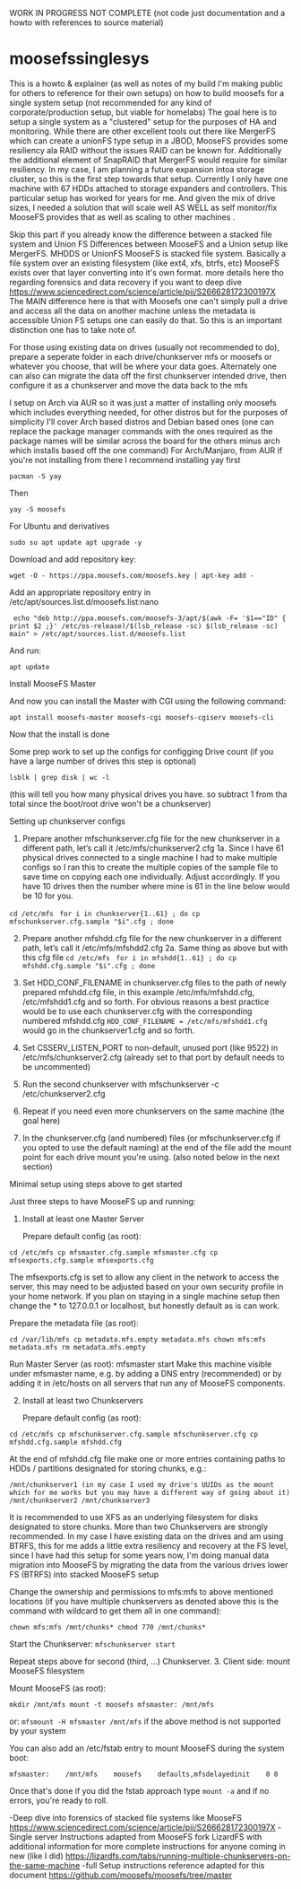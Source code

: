 WORK IN PROGRESS NOT COMPLETE (not code just documentation and a howto with references to source material)
# moosefssinglesys
This is a howto & explainer (as well as notes of my build I'm making public for others to reference for their own setups) on how to build moosefs for a single system setup 
(not recommended for any kind of corporate/production setup, but viable for homelabs) The goal here is to setup a single system as a "clustered" setup for the 
purposes of HA and monitoring. While there are other excellent tools out there like MergerFS which can create a unionFS type setup in a JBOD, MooseFS 
provides some resiliency ala RAID without the issues RAID can be known for. Additionally the additional element of SnapRAID that MergerFS would require 
for similar resiliency. In my case, I am planning a future expansion intoa storage cluster, so this is the first step towards that setup. Currently
I only have one machine with 67 HDDs attached to storage expanders and controllers. This particular setup has worked for years for me. And given the 
mix of drive sizes, I needed a solution that will scale well AS WELL as self monitor/fix MooseFS provides that as well as scaling to other machines .

Skip this part if you already know the difference between a stacked file system and Union FS
Differences between MooseFS and a Union setup like MergerFS. MHDDS or UnionFS
MooseFS is stacked file system. Basically a file system over an existing filesystem (like ext4, xfs, btrfs, etc) MooseFS exists over that layer converting
into it's own format. 
more details here tho regarding forensics and data recovery if you want to deep dive https://www.sciencedirect.com/science/article/pii/S266628172300197X
The MAIN difference here is that with Moosefs one can't simply pull a drive and access all the data on another machine unless the metadata is accessible
Union FS setups one can easily do that. So this is an important distinction one has to take note of. 

For those using existing data on drives (usually not recommended to do), prepare a seperate folder in each drive/chunkserver
mfs or moosefs or whatever you choose, that will be where your data goes. Alternately one can also can migrate the data
off the first chunkserver intended drive, then configure it as a chunkserver and move the data back to the mfs


I setup on Arch via AUR so it was just a matter of installing only moosefs which includes everything needed, 
for other distros but for the purposes of simplicity I'll cover Arch based distros and Debian based ones 
(one can replace the package manager commands with the ones required as the package names will be similar 
across the board for the others minus arch which installs based off the one command)
For Arch/Manjaro,
from AUR if you're not installing from there I recommend installing yay first

 `pacman -S yay`

Then 

 `yay -S moosefs`

For Ubuntu and derivatives

 `sudo su
 apt update
 apt upgrade -y`

Download and add repository key:

 `wget -O - https://ppa.moosefs.com/moosefs.key | apt-key add -`

Add an appropriate repository entry in /etc/apt/sources.list.d/moosefs.list:nano

` echo "deb http://ppa.moosefs.com/moosefs-3/apt/$(awk -F= '$1=="ID" { print $2 ;}' /etc/os-release)/$(lsb_release -sc) $(lsb_release -sc) main" > /etc/apt/sources.list.d/moosefs.list`

And run:

 `apt update`

Install MooseFS Master

And now you can install the Master with CGI using the following command:

 `apt install moosefs-master moosefs-cgi moosefs-cgiserv moosefs-cli`

Now that the install is done

Some prep work to set up the configs for configging
Drive count (if you have a large number of drives this step is optional)

 `lsblk | grep disk | wc -l`

(this will tell you how many physical drives you have. so subtract 1 from tha total since the boot/root drive won't be a chunkserver)

Setting up chunkserver configs

1. Prepare another mfschunkserver.cfg file for the new chunkserver in a different path, let’s call it /etc/mfs/chunkserver2.cfg
 1a. Since I have 61 physical drives connected to a single machine I had to make multiple configs so I ran this to create the multiple copies of the sample file to save time on copying each one individually.
Adjust accordingly. If you have 10 drives then the number where mine is 61 in the line below would be 10 for you. 

`cd /etc/mfs`
` for i in chunkserver{1..61} ; do cp mfschunkserver.cfg.sample "$i".cfg ; done`

2. Prepare another mfshdd.cfg file for the new chunkserver in a different path, let’s call it /etc/mfs/mfshdd2.cfg
 2a. Same thing as above but with this cfg file
`cd /etc/mfs`
` for i in mfshdd{1..61} ; do cp mfshdd.cfg.sample "$i".cfg ; done`

3. Set HDD_CONF_FILENAME in chunkserver.cfg files to the path of newly prepared mfshdd.cfg file, in this example /etc/mfs/mfshdd.cfg, /etc/mfshdd1.cfg and so forth. For obvious
   reasons a best practice would be to use each chunkserver.cfg with the corresponding numbered mfshdd.cfg
   `HDD_CONF_FILENAME = /etc/mfs/mfshdd1.cfg` would go in the chunkserver1.cfg and so forth.  
5. Set CSSERV_LISTEN_PORT to non-default, unused port (like 9522) in /etc/mfs/chunkserver2.cfg (already set to that port by default needs to be uncommented) 
6. Run the second chunkserver with mfschunkserver -c /etc/chunkserver2.cfg
7. Repeat if you need even more chunkservers on the same machine (the goal here)
8. In the chunkserver.cfg (and numbered) files (or mfschunkserver.cfg if you opted to use the default naming) at the end of the file add the mount point
for each drive mount you're using. (also noted below in the next section)

Minimal setup using steps above to get started 

Just three steps to have MooseFS up and running:
1. Install at least one Master Server

    Prepare default config (as root):

`cd /etc/mfs
cp mfsmaster.cfg.sample mfsmaster.cfg
cp mfsexports.cfg.sample mfsexports.cfg`

The mfsexports.cfg is set to allow any client in the network
to access the server, this may need to be adjusted based on 
your own security profile in your home network. If you plan 
on staying in a single machine setup then change the * to 
127.0.0.1 or localhost, but honestly default as is can work.

  Prepare the metadata file (as root):

`cd /var/lib/mfs
cp metadata.mfs.empty metadata.mfs
chown mfs:mfs metadata.mfs
rm metadata.mfs.empty`

Run Master Server (as root): mfsmaster start
Make this machine visible under mfsmaster name, e.g. by adding a DNS entry (recommended) or by adding it in /etc/hosts on all servers that run any of MooseFS components.

2. Install at least two Chunkservers

    Prepare default config (as root):

`cd /etc/mfs
cp mfschunkserver.cfg.sample mfschunkserver.cfg
cp mfshdd.cfg.sample mfshdd.cfg`

At the end of mfshdd.cfg file make one or more entries containing paths to HDDs / partitions designated for storing chunks, e.g.:

`/mnt/chunkserver1 (in my case I used my drive's UUIDs as the mount which for me works but you may have a different way of going about it)
/mnt/chunkserver2
/mnt/chunkserver3`

It is recommended to use XFS as an underlying filesystem for disks designated to store chunks. More than two Chunkservers are strongly recommended.
In my case I have existing data on the drives and am using BTRFS, this for me adds a little extra resiliency and recovery at the FS level, since
I have had this setup for some years now, I'm doing manual data migration into MooseFS by migrating the data from the various drives lower FS (BTRFS) into
stacked MooseFS setup

Change the ownership and permissions to mfs:mfs to above mentioned locations (if you have multiple chunkservers as denoted above this is the command
with wildcard to get them all in one command):

`chown mfs:mfs /mnt/chunks*
chmod 770 /mnt/chunks*`

Start the Chunkserver: 
`mfschunkserver start`

Repeat steps above for second (third, ...) Chunkserver.
3. Client side: mount MooseFS filesystem

Mount MooseFS (as root):

`mkdir /mnt/mfs
mount -t moosefs mfsmaster: /mnt/mfs`

or: `mfsmount -H mfsmaster /mnt/mfs` if the above method is not supported by your system

You can also add an /etc/fstab entry to mount MooseFS during the system boot:

`mfsmaster:    /mnt/mfs    moosefs    defaults,mfsdelayedinit    0 0`

Once that's done if you did the fstab approach type 
`mount -a`
and if no errors, you're ready to roll. 


-Deep dive into forensics of stacked file systems like MooseFS https://www.sciencedirect.com/science/article/pii/S266628172300197X
-Single server Instructions adapted from MooseFS fork LizardFS with additional information for more complete instructions for anyone coming in new (like I did)
https://lizardfs.com/tabs/running-multiple-chunkservers-on-the-same-machine
-full Setup instructions reference adapted for this document
https://github.com/moosefs/moosefs/tree/master
